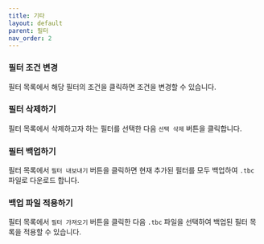 ```yaml
---
title: 기타
layout: default
parent: 필터
nav_order: 2
---
```


### 필터 조건 변경
필터 목록에서 해당 필터의 조건을 클릭하면 조건을 변경할 수 있습니다.

### 필터 삭제하기
필터 목록에서 삭제하고자 하는 필터를 선택한 다음 `선택 삭제` 버튼을 클릭합니다.

### 필터 백업하기
필터 목록에서 `필터 내보내기` 버튼을 클릭하면 현재 추가된 필터를 모두 백업하여 `.tbc` 파일로 다운로드 합니다.

### 백업 파일 적용하기
필터 목록에서 `필터 가져오기` 버튼을 클릭한 다음 `.tbc` 파일을 선택하여 백업된 필터 목록을 적용할 수 있습니다. 
